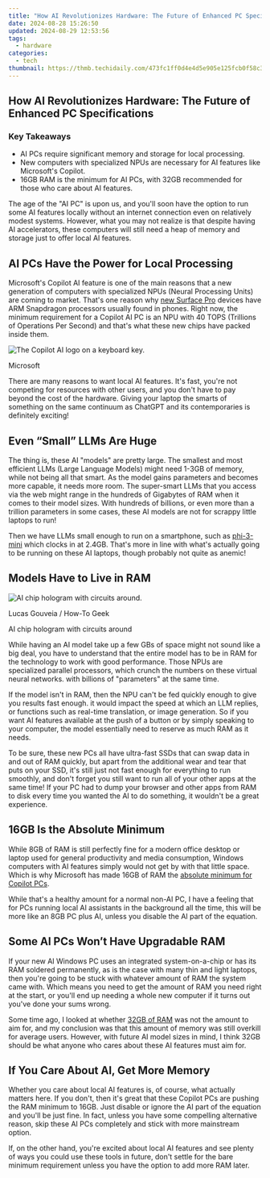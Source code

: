 ```yaml
---
title: "How AI Revolutionizes Hardware: The Future of Enhanced PC Specifications"
date: 2024-08-28 15:26:50
updated: 2024-08-29 12:53:56
tags:
  - hardware
categories:
  - tech
thumbnail: https://thmb.techidaily.com/473fc1ff0d4e4d5e905e125fcb0f58c3c26b7a5f7017365a21e0c4d6f492b770.jpg
---
```


## How AI Revolutionizes Hardware: The Future of Enhanced PC Specifications

### Key Takeaways

* AI PCs require significant memory and storage for local processing.
* New computers with specialized NPUs are necessary for AI features like Microsoft's Copilot.
* 16GB RAM is the minimum for AI PCs, with 32GB recommended for those who care about AI features.

 The age of the "AI PC" is upon us, and you'll soon have the option to run some AI features locally without an internet connection even on relatively modest systems. However, what you may not realize is that despite having AI accelerators, these computers will still need a heap of memory and storage just to offer local AI features.

##  AI PCs Have the Power for Local Processing

 Microsoft's Copilot AI feature is one of the main reasons that a new generation of computers with specialized NPUs (Neural Processing Units) are coming to market. That's one reason why [new Surface Pro](https://extra-resources.techidaily.com/enhancing-stories-through-animations-with-movie-maker/) devices have ARM Snapdragon processors usually found in phones. Right now, the minimum requirement for a Copilot AI PC is an NPU with 40 TOPS (Trillions of Operations Per Second) and that's what these new chips have packed inside them.

![The Copilot AI logo on a keyboard key.](https://static1.howtogeekimages.com/wordpress/wp-content/uploads/2024/01/5-1.png) 

Microsoft

 There are many reasons to want local AI features. It's fast, you're not competing for resources with other users, and you don't have to pay beyond the cost of the hardware. Giving your laptop the smarts of something on the same continuum as ChatGPT and its contemporaries is definitely exciting!

##  Even “Small” LLMs Are Huge

 The thing is, these AI "models" are pretty large. The smallest and most efficient LLMs (Large Language Models) might need 1-3GB of memory, while not being all that smart. As the model gains parameters and becomes more capable, it needs more room. The super-smart LLMs that you access via the web might range in the hundreds of Gigabytes of RAM when it comes to their model sizes. With hundreds of billions, or even more than a trillion parameters in some cases, these AI models are not for scrappy little laptops to run!

 Then we have LLMs small enough to run on a smartphone, such as [phi-3-mini](https://techmonitor.ai/technology/ai-and-automation/microsoft-phi-3-mini) which clocks in at 2.4GB. That's more in line with what's actually going to be running on these AI laptops, though probably not quite as anemic!

##  Models Have to Live in RAM

![AI chip hologram with circuits around.](https://static1.howtogeekimages.com/wordpress/wp-content/uploads/2024/06/ai-chip-hologram-with-circuits-around.jpg) 

Lucas Gouveia / How-To Geek

AI chip hologram with circuits around

 While having an AI model take up a few GBs of space might not sound like a big deal, you have to understand that the entire model has to be in RAM for the technology to work with good performance. Those NPUs are specialized parallel processors, which crunch the numbers on these virtual neural networks. with billions of "parameters" at the same time.

 If the model isn't in RAM, then the NPU can't be fed quickly enough to give you results fast enough. it would impact the speed at which an LLM replies, or functions such as real-time translation, or image generation. So if you want AI features available at the push of a button or by simply speaking to your computer, the model essentially need to reserve as much RAM as it needs.

 To be sure, these new PCs all have ultra-fast SSDs that can swap data in and out of RAM quickly, but apart from the additional wear and tear that puts on your SSD, it's still just not fast enough for everything to run smoothly, and don't forget you still want to run all of your other apps at the same time! If your PC had to dump your browser and other apps from RAM to disk every time you wanted the AI to do something, it wouldn't be a great experience.

##  16GB Is the Absolute Minimum

 While 8GB of RAM is still perfectly fine for a modern office desktop or laptop used for general productivity and media consumption, Windows computers with AI features simply would not get by with that little space. Which is why Microsoft has made 16GB of RAM the [absolute minimum for Copilot PCs](https://www.techpowerup.com/317978/microsoft-sets-16-gb-ram-as-minimum-requirement-for-copilot-and-windows-ai-features).

 While that's a healthy amount for a normal non-AI PC, I have a feeling that for PCs running local AI assistants in the background all the time, this will be more like an 8GB PC plus AI, unless you disable the AI part of the equation.

##  Some AI PCs Won’t Have Upgradable RAM

 If your new AI Windows PC uses an integrated system-on-a-chip or has its RAM soldered permanently, as is the case with many thin and light laptops, then you're going to be stuck with whatever amount of RAM the system came with. Which means you need to get the amount of RAM you need right at the start, or you'll end up needing a whole new computer if it turns out you've done your sums wrong.

 Some time ago, I looked at whether [32GB of RAM](https://extra-hints.techidaily.com/elevate-your-craft-canvas-hidden-design-secrets/) was not the amount to aim for, and my conclusion was that this amount of memory was still overkill for average users. However, with future AI model sizes in mind, I think 32GB should be what anyone who cares about these AI features must aim for.

##  If You Care About AI, Get More Memory

 Whether you care about local AI features is, of course, what actually matters here. If you don't, then it's great that these Copilot PCs are pushing the RAM minimum to 16GB. Just disable or ignore the AI part of the equation and you'll be just fine. In fact, unless you have some compelling alternative reason, skip these AI PCs completely and stick with more mainstream option.

 If, on the other hand, you're excited about local AI features and see plenty of ways you could use these tools in future, don't settle for the bare minimum requirement unless you have the option to add more RAM later.

<ins class="adsbygoogle"
     style="display:block"
     data-ad-format="autorelaxed"
     data-ad-client="ca-pub-7571918770474297"
     data-ad-slot="1223367746"></ins>



<ins class="adsbygoogle"
     style="display:block"
     data-ad-client="ca-pub-7571918770474297"
     data-ad-slot="8358498916"
     data-ad-format="auto"
     data-full-width-responsive="true"></ins>
